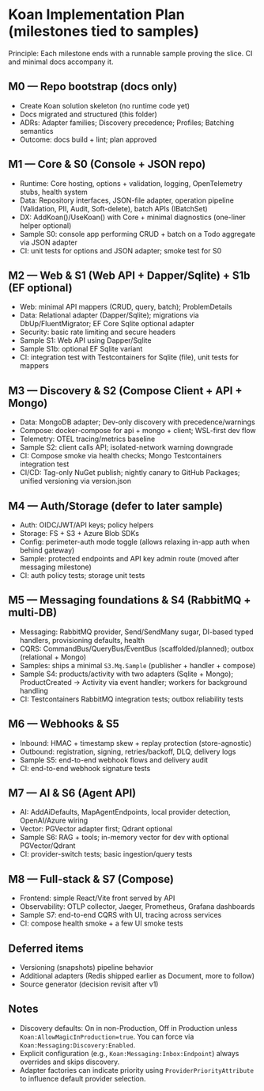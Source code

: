 # Koan Implementation Plan (milestones tied to samples)

Principle: Each milestone ends with a runnable sample proving the slice. CI and minimal docs accompany it.

## M0 — Repo bootstrap (docs only)
- Create Koan solution skeleton (no runtime code yet)
- Docs migrated and structured (this folder)
- ADRs: Adapter families; Discovery precedence; Profiles; Batching semantics
- Outcome: docs build + lint; plan approved

## M1 — Core & S0 (Console + JSON repo)
- Runtime: Core hosting, options + validation, logging, OpenTelemetry stubs, health system
- Data: Repository interfaces, JSON-file adapter, operation pipeline (Validation, PII, Audit, Soft-delete), batch APIs (IBatchSet)
- DX: AddKoan()/UseKoan() with Core + minimal diagnostics (one-liner helper optional)
- Sample S0: console app performing CRUD + batch on a Todo aggregate via JSON adapter
- CI: unit tests for options and JSON adapter; smoke test for S0

## M2 — Web & S1 (Web API + Dapper/Sqlite) + S1b (EF optional)
- Web: minimal API mappers (CRUD, query, batch); ProblemDetails
- Data: Relational adapter (Dapper/Sqlite); migrations via DbUp/FluentMigrator; EF Core Sqlite optional adapter
- Security: basic rate limiting and secure headers
- Sample S1: Web API using Dapper/Sqlite
- Sample S1b: optional EF Sqlite variant
- CI: integration test with Testcontainers for Sqlite (file), unit tests for mappers

## M3 — Discovery & S2 (Compose Client + API + Mongo)
- Data: MongoDB adapter; Dev-only discovery with precedence/warnings
- Compose: docker-compose for api + mongo + client; WSL-first dev flow
- Telemetry: OTEL tracing/metrics baseline
- Sample S2: client calls API; isolated-network warning downgrade
- CI: Compose smoke via health checks; Mongo Testcontainers integration test
 - CI/CD: Tag-only NuGet publish; nightly canary to GitHub Packages; unified versioning via version.json

## M4 — Auth/Storage (defer to later sample)
- Auth: OIDC/JWT/API keys; policy helpers
- Storage: FS + S3 + Azure Blob SDKs
- Config: perimeter-auth mode toggle (allows relaxing in-app auth when behind gateway)
- Sample: protected endpoints and API key admin route (moved after messaging milestone)
- CI: auth policy tests; storage unit tests

## M5 — Messaging foundations & S4 (RabbitMQ + multi-DB)
- Messaging: RabbitMQ provider, Send/SendMany sugar, DI-based typed handlers, provisioning defaults, health
- CQRS: CommandBus/QueryBus/EventBus (scaffolded/planned); outbox (relational + Mongo)
- Samples: ships a minimal `S3.Mq.Sample` (publisher + handler + compose)
- Sample S4: products/activity with two adapters (Sqlite + Mongo); ProductCreated → Activity via event handler; workers for background handling
- CI: Testcontainers RabbitMQ integration tests; outbox reliability tests

## M6 — Webhooks & S5
- Inbound: HMAC + timestamp skew + replay protection (store-agnostic)
- Outbound: registration, signing, retries/backoff, DLQ, delivery logs
- Sample S5: end-to-end webhook flows and delivery audit
- CI: end-to-end webhook signature tests

## M7 — AI & S6 (Agent API)
- AI: AddAiDefaults, MapAgentEndpoints, local provider detection, OpenAI/Azure wiring
- Vector: PGVector adapter first; Qdrant optional
- Sample S6: RAG + tools; in-memory vector for dev with optional PGVector/Qdrant
- CI: provider-switch tests; basic ingestion/query tests

## M8 — Full-stack & S7 (Compose)
- Frontend: simple React/Vite front served by API
- Observability: OTLP collector, Jaeger, Prometheus, Grafana dashboards
- Sample S7: end-to-end CQRS with UI, tracing across services
- CI: compose health smoke + a few UI smoke tests

## Deferred items
- Versioning (snapshots) pipeline behavior
- Additional adapters (Redis shipped earlier as Document, more to follow)
- Source generator (decision revisit after v1)

## Notes
- Discovery defaults: On in non-Production, Off in Production unless `Koan:AllowMagicInProduction=true`. You can force via `Koan:Messaging:Discovery:Enabled`.
- Explicit configuration (e.g., `Koan:Messaging:Inbox:Endpoint`) always overrides and skips discovery.
- Adapter factories can indicate priority using `ProviderPriorityAttribute` to influence default provider selection.
